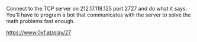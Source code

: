 Connect to the TCP server on 212.17.118.125 port 2727 and do what it says.
You'll have to program a bot that communicates with the server to solve the math problems fast enough.

https://www.0xf.at/play/27
